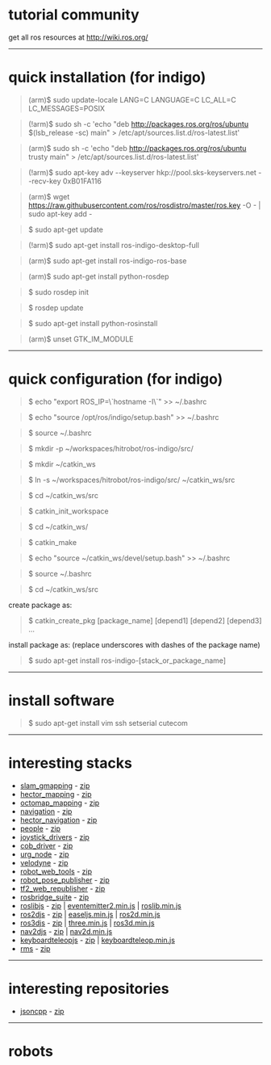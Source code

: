 # tutorial community

get all ros resources at <http://wiki.ros.org/>

***
# quick installation (for indigo)

>(arm)$ sudo update-locale LANG=C LANGUAGE=C LC_ALL=C LC_MESSAGES=POSIX

>(!arm)$ sudo sh -c 'echo "deb http://packages.ros.org/ros/ubuntu $(lsb_release -sc) main" > /etc/apt/sources.list.d/ros-latest.list'

>(arm)$ sudo sh -c 'echo "deb http://packages.ros.org/ros/ubuntu trusty main" > /etc/apt/sources.list.d/ros-latest.list'

>(!arm)$ sudo apt-key adv --keyserver hkp://pool.sks-keyservers.net --recv-key 0xB01FA116

>(arm)$ wget https://raw.githubusercontent.com/ros/rosdistro/master/ros.key -O - | sudo apt-key add -

>$ sudo apt-get update

>(!arm)$ sudo apt-get install ros-indigo-desktop-full

>(arm)$ sudo apt-get install ros-indigo-ros-base

>(arm)$ sudo apt-get install python-rosdep

>$ sudo rosdep init

>$ rosdep update

>$ sudo apt-get install python-rosinstall

>(arm)$ unset GTK_IM_MODULE

***
# quick configuration (for indigo)

>$ echo "export ROS_IP=\\\`hostname -I\\\`" >> ~/.bashrc

>$ echo "source /opt/ros/indigo/setup.bash" >> ~/.bashrc

>$ source ~/.bashrc

>$ mkdir -p ~/workspaces/hitrobot/ros-indigo/src/

>$ mkdir ~/catkin_ws

>$ ln -s ~/workspaces/hitrobot/ros-indigo/src/ ~/catkin_ws/src

>$ cd ~/catkin_ws/src

>$ catkin_init_workspace

>$ cd ~/catkin_ws/

>$ catkin_make

>$ echo "source ~/catkin_ws/devel/setup.bash" >> ~/.bashrc

>$ source ~/.bashrc

>$ cd ~/catkin_ws/src

create package as:

>$ catkin_create_pkg [package_name] [depend1] [depend2] [depend3] ...

install package as: (replace underscores with dashes of the package name)

>$ sudo apt-get install ros-indigo-[stack_or_package_name]

***
# install software

>$ sudo apt-get install vim ssh setserial cutecom

***
# interesting stacks

* [slam_gmapping](http://wiki.ros.org/slam_gmapping) - [zip](https://raw.githubusercontent.com/ouiyeah/wiki_ros/master/src/slam_gmapping-hydro-devel.zip)
* [hector_mapping](http://wiki.ros.org/hector_mapping) - [zip](https://raw.githubusercontent.com/ouiyeah/wiki_ros/master/src/hector_slam-catkin.zip)
* [octomap_mapping](http://wiki.ros.org/octomap_server) - [zip](https://raw.githubusercontent.com/ouiyeah/wiki_ros/master/src/octomap_mapping-indigo-devel.zip)
* [navigation](http://wiki.ros.org/navigation) - [zip](https://raw.githubusercontent.com/ouiyeah/wiki_ros/master/src/navigation-indigo-devel.zip)
* [hector_navigation](http://wiki.ros.org/hector_navigation) - [zip](https://raw.githubusercontent.com/ouiyeah/wiki_ros/master/src/hector_navigation-catkin.zip)
* [people](http://wiki.ros.org/people) - [zip](https://raw.githubusercontent.com/ouiyeah/wiki_ros/master/src/people-indigo-devel.zip)
* [joystick_drivers](http://wiki.ros.org/joystick_drivers) - [zip](https://raw.githubusercontent.com/ouiyeah/wiki_ros/master/src/joystick_drivers-indigo-devel.zip)
* [cob_driver](http://wiki.ros.org/cob_driver) - [zip](https://raw.githubusercontent.com/ouiyeah/wiki_ros/master/src/cob_driver-indigo_dev.zip)
* [urg_node](http://wiki.ros.org/urg_node) - [zip](https://raw.githubusercontent.com/ouiyeah/wiki_ros/master/src/urg_node-indigo-devel.zip)
* [velodyne](http://wiki.ros.org/velodyne) - 
[zip](https://raw.githubusercontent.com/ouiyeah/wiki_ros/master/src/velodyne-master.zip)
* [robot_web_tools](http://wiki.ros.org/robot_web_tools) - [zip](https://raw.githubusercontent.com/ouiyeah/wiki_ros/master/src/robot_web_tools-develop.zip)
* [robot_pose_publisher](http://wiki.ros.org/robot_pose_publisher) - [zip](https://raw.githubusercontent.com/ouiyeah/wiki_ros/master/src/robot_pose_publisher-develop.zip)
* [tf2_web_republisher](http://wiki.ros.org/tf2_web_republisher) - 
[zip](https://raw.githubusercontent.com/ouiyeah/wiki_ros/master/src/tf2_web_republisher-develop.zip)
* [rosbridge_suite](http://wiki.ros.org/rosbridge_suite) - [zip](https://raw.githubusercontent.com/ouiyeah/wiki_ros/master/src/rosbridge_suite-develop.zip)
* [roslibjs](http://wiki.ros.org/roslibjs) - 
[zip](https://raw.githubusercontent.com/ouiyeah/wiki_ros/master/src/roslibjs-develop.zip) |  [eventemitter2.min.js](https://raw.githubusercontent.com/ouiyeah/wiki_ros/master/src/eventemitter2.min.js) |  [roslib.min.js](https://raw.githubusercontent.com/ouiyeah/wiki_ros/master/src/roslib.min.js)
* [ros2djs](http://wiki.ros.org/ros2djs) - 
[zip](https://raw.githubusercontent.com/ouiyeah/wiki_ros/master/src/ros2djs-develop.zip) | 
[easeljs.min.js](https://raw.githubusercontent.com/ouiyeah/wiki_ros/master/src/easeljs.min.js) |  [ros2d.min.js](https://raw.githubusercontent.com/ouiyeah/wiki_ros/master/src/ros2d.min.js)
* [ros3djs](http://wiki.ros.org/ros3djs) - 
[zip](https://raw.githubusercontent.com/ouiyeah/wiki_ros/master/src/ros3djs-develop.zip) | 
[three.min.js](https://raw.githubusercontent.com/ouiyeah/wiki_ros/master/src/three.min.js) |  [ros3d.min.js](https://raw.githubusercontent.com/ouiyeah/wiki_ros/master/src/ros3d.min.js)
* [nav2djs](http://wiki.ros.org/nav2djs) - 
[zip](https://raw.githubusercontent.com/ouiyeah/wiki_ros/master/src/nav2djs-develop.zip) | 
[nav2d.min.js](https://raw.githubusercontent.com/ouiyeah/wiki_ros/master/src/nav2d.min.js)
* [keyboardteleopjs](http://wiki.ros.org/keyboardteleopjs) - 
[zip](https://raw.githubusercontent.com/ouiyeah/wiki_ros/master/src/keyboardteleopjs-develop.zip) | 
[keyboardteleop.min.js](https://raw.githubusercontent.com/ouiyeah/wiki_ros/master/src/keyboardteleop.min.js)
* [rms](http://wiki.ros.org/rms) - 
[zip](https://raw.githubusercontent.com/ouiyeah/wiki_ros/master/src/rms-develop.zip)

***
# interesting repositories
* [jsoncpp](https://github.com/open-source-parsers/jsoncpp) - 
[zip](https://raw.githubusercontent.com/ouiyeah/wiki_ros/master/src/jsoncpp-master.zip)

***
# robots

